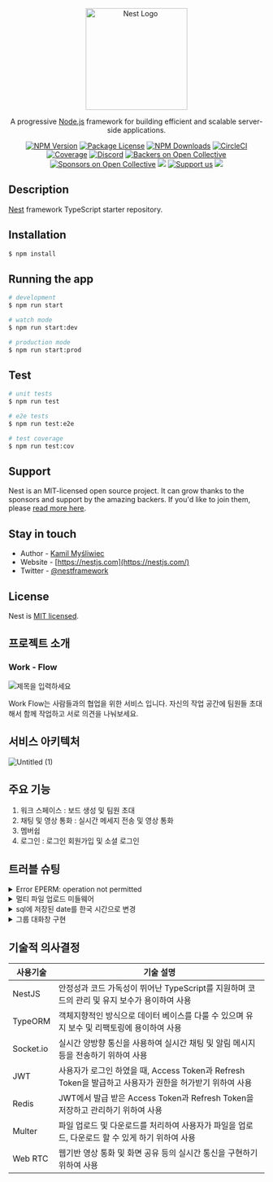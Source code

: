 <p align="center">
  <a href="http://nestjs.com/" target="blank"><img src="https://nestjs.com/img/logo-small.svg" width="200" alt="Nest Logo" /></a>
</p>

[circleci-image]: https://img.shields.io/circleci/build/github/nestjs/nest/master?token=abc123def456
[circleci-url]: https://circleci.com/gh/nestjs/nest

  <p align="center">A progressive <a href="http://nodejs.org" target="_blank">Node.js</a> framework for building efficient and scalable server-side applications.</p>
    <p align="center">
<a href="https://www.npmjs.com/~nestjscore" target="_blank"><img src="https://img.shields.io/npm/v/@nestjs/core.svg" alt="NPM Version" /></a>
<a href="https://www.npmjs.com/~nestjscore" target="_blank"><img src="https://img.shields.io/npm/l/@nestjs/core.svg" alt="Package License" /></a>
<a href="https://www.npmjs.com/~nestjscore" target="_blank"><img src="https://img.shields.io/npm/dm/@nestjs/common.svg" alt="NPM Downloads" /></a>
<a href="https://circleci.com/gh/nestjs/nest" target="_blank"><img src="https://img.shields.io/circleci/build/github/nestjs/nest/master" alt="CircleCI" /></a>
<a href="https://coveralls.io/github/nestjs/nest?branch=master" target="_blank"><img src="https://coveralls.io/repos/github/nestjs/nest/badge.svg?branch=master#9" alt="Coverage" /></a>
<a href="https://discord.gg/G7Qnnhy" target="_blank"><img src="https://img.shields.io/badge/discord-online-brightgreen.svg" alt="Discord"/></a>
<a href="https://opencollective.com/nest#backer" target="_blank"><img src="https://opencollective.com/nest/backers/badge.svg" alt="Backers on Open Collective" /></a>
<a href="https://opencollective.com/nest#sponsor" target="_blank"><img src="https://opencollective.com/nest/sponsors/badge.svg" alt="Sponsors on Open Collective" /></a>
  <a href="https://paypal.me/kamilmysliwiec" target="_blank"><img src="https://img.shields.io/badge/Donate-PayPal-ff3f59.svg"/></a>
    <a href="https://opencollective.com/nest#sponsor"  target="_blank"><img src="https://img.shields.io/badge/Support%20us-Open%20Collective-41B883.svg" alt="Support us"></a>
  <a href="https://twitter.com/nestframework" target="_blank"><img src="https://img.shields.io/twitter/follow/nestframework.svg?style=social&label=Follow"></a>
</p>
  <!--[![Backers on Open Collective](https://opencollective.com/nest/backers/badge.svg)](https://opencollective.com/nest#backer)
  [![Sponsors on Open Collective](https://opencollective.com/nest/sponsors/badge.svg)](https://opencollective.com/nest#sponsor)-->

## Description

[Nest](https://github.com/nestjs/nest) framework TypeScript starter repository.

## Installation

```bash
$ npm install
```

## Running the app

```bash
# development
$ npm run start

# watch mode
$ npm run start:dev

# production mode
$ npm run start:prod
```

## Test

```bash
# unit tests
$ npm run test

# e2e tests
$ npm run test:e2e

# test coverage
$ npm run test:cov
```

## Support

Nest is an MIT-licensed open source project. It can grow thanks to the sponsors and support by the amazing backers. If you'd like to join them, please [read more here](https://docs.nestjs.com/support).

## Stay in touch

- Author - [Kamil Myśliwiec](https://kamilmysliwiec.com)
- Website - [https://nestjs.com](https://nestjs.com/)
- Twitter - [@nestframework](https://twitter.com/nestframework)

## License

Nest is [MIT licensed](LICENSE).

## 프로젝트 소개
### Work - Flow
![제목을 입력하세요](https://github.com/toy-workflow-service/workflow-service/assets/133616786/7dbc3ddf-4f50-464c-8ae0-549f4d0ea06f)

Work Flow는 사람들과의 협업을 위한 서비스 입니다.
자신의 작업 공간에 팀원들 초대해서 함께 작업하고 서로 의견을 나눠보세요.

## 서비스 아키텍처
![Untitled (1)](https://github.com/toy-workflow-service/workflow-service/assets/133616786/f3fd887a-a5dd-4fa3-940f-cc8e6d2e305d)

## 주요 기능
1. 워크 스페이스 : 보드 생성 및 팀원 초대
2. 채팅 및 영상 통화 : 실시간 메세지 전송 및 영상 통화
3. 멤버쉽 
4. 로그인 : 로그인 회원가입 및 소셜 로그인

## 트러블 슈팅

<details><summary>Error EPERM: operation not permitted
</summary>

껏다키고 노트북도 재시작을 해도 마찬가지로 오류가 나왔음.

**해결방법**
1. vscode 를 닫는다.
2. 해당 폴더로 이동한뒤 powershell 을 연다
3. npm 캐시를 제거한다
```jsx
# npm cache clean --force
```
4. npm 을 최신버전으로 업데이트한다
```jsx
# npm install -g npm@latest --force
```
5. npm 캐시를 다시 제거한다
```jsx
npm cache clean --force
```
6. vscode 를 다시 연다.*
</details>


<details>![title](https://myurl.ai/zca36P)   
![title](https://myurl.ai/zca36P)   
<summary>멀티 파일 업로드 미들웨어 
</summary>

nest는 일반적으로 fileInterceptor 이용해서 파일 처리를 하지만 기존에 만든 미들웨어를 재사용을 해서 구현, 이 때 s3 업로드에 걸어놓은 유효성검사(파일 용량 및 최대 업로드 개수)에 만족하지 않는 다면 걸어둔 try ~catch문 내의 에러로 들어가는 게 아닌 서버 오류가 나버리는 현상으로 해당 오류를 수정하는데 시간이 좀 걸렸었다.
</details>


<details><summary> sql에 저장된 date를 한국 시간으로 변경
</summary>

저장된 date는 UTC기준이여서 한국 시간으로 바꾸기 위해선 offset을 9시간으로 준 시간을 더하는 간단한 문제 였는데, 더하고 toISOString() 메서드를 사용하면 다시 UTC시간으로 돌아가는 문제로 시간이 좀 걸렸었다(toTimeString, toDateString은 전부 offset이 적용된 한국 시간으로 잘 표시 되었는데 toISOString만 문제)
</details>


<details><summary>그룹 대화창 구현
</summary>

- 템플릿을 이용했는데 해당 템플릿의 html은 여러 페이지가 아닌 한 페이지에 모든 그룹 대화창이 설계가 되어야 하고 채팅 목록과 참여 인원 정보 등이 포함이 되어야 있어야 해서 어떻게 이 전체 부분을 최대한 대기 시간 없이 가져 오게 하는지에 대해 로직을 고민하고 적용하는 데 시간이 걸렸었다.
</details>

## 기술적 의사결정


| 사용기술 | 기술 설명
| --- | --- | 
NestJS| 안정성과 코드 가독성이 뛰어난 TypeScript를 지원하며 코드의 관리 및 유지 보수가 용이하여 사용  
TypeORM|  객체지향적인 방식으로 데이터 베이스를 다룰 수 있으며 유지 보수 및 리팩토링에 용이하여 사용
Socket.io | 실시간 양방향 통신을 사용하여 실시간 채팅 및 알림 메시지등을 전송하기 위하여 사용
JWT | 사용자가 로그인 하였을 때, Access Token과 Refresh Token을 발급하고 사용자가 권한을 허가받기 위하여 사용
Redis | JWT에서 발급 받은 Access Token과 Refresh Token을 저장하고 관리하기 위하여 사용
Multer | 파일 업로드 및 다운로드를 처리하여 사용자가 파일을 업로드, 다운로드 할 수 있게 하기 위하여 사용
Web RTC | 웹기반 영상 통화 및 화면 공유 등의 실시간 통신을 구현하기 위하여 사용

